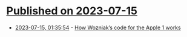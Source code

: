 # [Published on 2023-07-15](index.md)

* [2023-07-15, 01:35:54](https://lobste.rs/s/tubkcq/how_wozniak_s_code_for_apple_1_works) - [How Wozniak’s code for the Apple 1 works](https://youtu.be/SpG8rgI7Hec)
